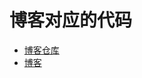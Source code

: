 # 博客对应的代码

- [博客仓库](https://github.com/dreamhuan/dreamhuan.github.com)
- [博客](https://dreamhuan.github.io/)